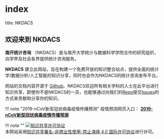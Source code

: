 # index

title: NKDACS

## 欢迎来到 **NKDACS**

**南开统计咨询** （NKDACS）是与南开大学统计与数据科学学院合作的研究组织，向学界及社会各界提供统计咨询服务。

**NKDACS** 建立此网站，旨在构建一个免费开放的知识整合站点，提供全面的统计学/数据分析/人工智能的知识分享，同时也会作为NKDACS的统计咨询发布平台。

网站的文档内容开源于 [Github](https://github.com/NKDACS/NKDACS-Website)。NKDACS欢迎所有相关学科的人士在此平台进行知识共享，即使你不是NKDACS的一员，也能够通过向我们的[Repo](https://github.com/NKDACS/NKDACS-Website)提交[Issues](https://github.com/NKDACS/NKDACS-Website/issues)的方式来贡献和分享你的知识。

!!! note "2019-nCoV新型冠状病毒疫情传播预测" 疫情预测网页入口： [**2019-nCoV新型冠状病毒疫情传播预测**](https://www.nkdacs.com/2019-nCoV/item/index)

!!! note "" [![&#x77E5;&#x8BC6;&#x5171;&#x4EAB;&#x8BB8;&#x53EF;&#x534F;&#x8BAE;](https://i.creativecommons.org/l/by-nc-nd/4.0/88x31.png)](https://creativecommons.org/licenses/by-nc-nd/4.0/deed.zh)  
本网站采用[知识共享署名-非商业性使用-禁止演绎 4.0 国际许可协议](https://creativecommons.org/licenses/by-nc-nd/4.0/deed.zh)进行许可。


